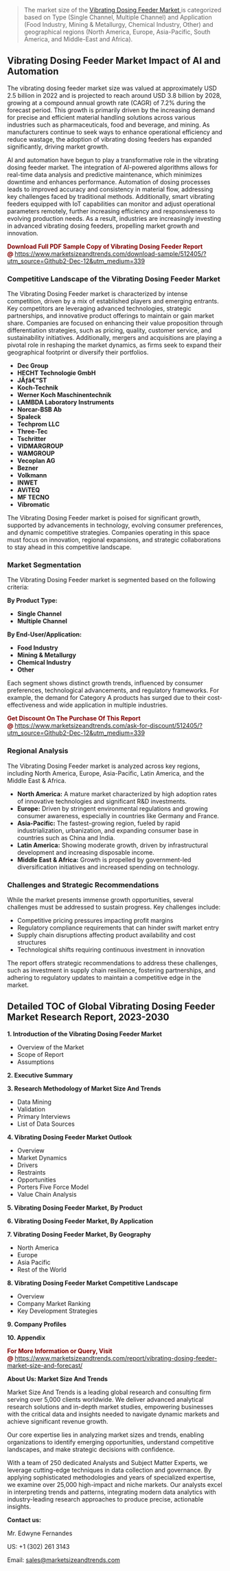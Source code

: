 <blockquote><p>The market size of the <a href="https://www.marketsizeandtrends.com/download-sample/512405/?utm_source=Github2-Dec-12&amp;utm_medium=339" target="_blank">Vibrating Dosing Feeder Market </a>is categorized based on Type (Single Channel, Multiple Channel) and Application (Food Industry, Mining & Metallurgy, Chemical Industry, Other) and geographical regions (North America, Europe, Asia-Pacific, South America, and Middle-East and Africa).</p></blockquote><p><h2>Vibrating Dosing Feeder Market Impact of AI and Automation</h2><p>The vibrating dosing feeder market size was valued at approximately USD 2.5 billion in 2022 and is projected to reach around USD 3.8 billion by 2028, growing at a compound annual growth rate (CAGR) of 7.2% during the forecast period. This growth is primarily driven by the increasing demand for precise and efficient material handling solutions across various industries such as pharmaceuticals, food and beverage, and mining. As manufacturers continue to seek ways to enhance operational efficiency and reduce wastage, the adoption of vibrating dosing feeders has expanded significantly, driving market growth.</p><p>AI and automation have begun to play a transformative role in the vibrating dosing feeder market. The integration of AI-powered algorithms allows for real-time data analysis and predictive maintenance, which minimizes downtime and enhances performance. Automation of dosing processes leads to improved accuracy and consistency in material flow, addressing key challenges faced by traditional methods. Additionally, smart vibrating feeders equipped with IoT capabilities can monitor and adjust operational parameters remotely, further increasing efficiency and responsiveness to evolving production needs. As a result, industries are increasingly investing in advanced vibrating dosing feeders, propelling market growth and innovation.</p></p><p><strong><span style="color: #800000;">Download Full PDF Sample Copy of Vibrating Dosing Feeder Report @</span>&nbsp;</strong><a href="https://www.marketsizeandtrends.com/download-sample/512405/?utm_source=Github2-Dec-12&amp;utm_medium=339">https://www.marketsizeandtrends.com/download-sample/512405/?utm_source=Github2-Dec-12&amp;utm_medium=339</a></p><h3>Competitive Landscape of the Vibrating Dosing Feeder Market</h3><p>The Vibrating Dosing Feeder market is characterized by intense competition, driven by a mix of established players and emerging entrants. Key competitors are leveraging advanced technologies, strategic partnerships, and innovative product offerings to maintain or gain market share. Companies are focused on enhancing their value proposition through differentiation strategies, such as pricing, quality, customer service, and sustainability initiatives. Additionally, mergers and acquisitions are playing a pivotal role in reshaping the market dynamics, as firms seek to expand their geographical footprint or diversify their portfolios.</p><p><strong><p><ul><li>Dec Group </li><li> HECHT Technologie GmbH </li><li> JÃƒâ€“ST </li><li> Koch-Technik </li><li> Werner Koch Maschinentechnik </li><li> LAMBDA Laboratory Instruments </li><li> Norcar-BSB Ab </li><li> Spaleck </li><li> Techprom LLC </li><li> Three-Tec </li><li> Tschritter </li><li> VIDMARGROUP </li><li> WAMGROUP </li><li> Vecoplan AG </li><li> Bezner </li><li> Volkmann </li><li> INWET </li><li> AViTEQ </li><li> MF TECNO </li><li> Vibromatic</p></li></ul></p></strong></p><p>The Vibrating Dosing Feeder market is poised for significant growth, supported by advancements in technology, evolving consumer preferences, and dynamic competitive strategies. Companies operating in this space must focus on innovation, regional expansions, and strategic collaborations to stay ahead in this competitive landscape.</p><h3>Market Segmentation</h3><p>The Vibrating Dosing Feeder market is segmented based on the following criteria:</p><p><strong>By Product Type:</strong></p><p><strong><p><ul><li>Single Channel </li><li> Multiple Channel</p></li></ul></p></strong></p><p><strong>By End-User/Application:</strong></p><p><strong><p><ul><li>Food Industry </li><li> Mining & Metallurgy </li><li> Chemical Industry </li><li> Other</p></li></ul></p></strong></p><p>Each segment shows distinct growth trends, influenced by consumer preferences, technological advancements, and regulatory frameworks. For example, the demand for Category A products has surged due to their cost-effectiveness and wide application in multiple industries.</p><p><strong><span style="color: #800000;">Get Discount On The Purchase Of This Report @&nbsp;</span></strong><a href="https://www.marketsizeandtrends.com/ask-for-discount/512405/?utm_source=Github2-Dec-12&amp;utm_medium=339">https://www.marketsizeandtrends.com/ask-for-discount/512405/?utm_source=Github2-Dec-12&amp;utm_medium=339</a></p><h3>Regional Analysis</h3><p>The Vibrating Dosing Feeder market is analyzed across key regions, including North America, Europe, Asia-Pacific, Latin America, and the Middle East &amp; Africa.</p><ul><li><strong>North America:</strong> A mature market characterized by high adoption rates of innovative technologies and significant R&amp;D investments.</li><li><strong>Europe:</strong> Driven by stringent environmental regulations and growing consumer awareness, especially in countries like Germany and France.</li><li><strong>Asia-Pacific:</strong> The fastest-growing region, fueled by rapid industrialization, urbanization, and expanding consumer base in countries such as China and India.</li><li><strong>Latin America:</strong> Showing moderate growth, driven by infrastructural development and increasing disposable income.</li><li><strong>Middle East &amp; Africa:</strong> Growth is propelled by government-led diversification initiatives and increased spending on technology.</li></ul><h3>Challenges and Strategic Recommendations</h3><p>While the market presents immense growth opportunities, several challenges must be addressed to sustain progress. Key challenges include:</p><ul><li>Competitive pricing pressures impacting profit margins</li><li>Regulatory compliance requirements that can hinder swift market entry</li><li>Supply chain disruptions affecting product availability and cost structures</li><li>Technological shifts requiring continuous investment in innovation</li></ul><p>The report offers strategic recommendations to address these challenges, such as investment in supply chain resilience, fostering partnerships, and adhering to regulatory updates to maintain a competitive edge in the market.</p><h2>Detailed TOC of Global Vibrating Dosing Feeder Market Research Report, 2023-2030</h2><p><strong>1. Introduction of the Vibrating Dosing Feeder Market</strong></p><ul><li>Overview of the Market</li><li>Scope of Report</li><li>Assumptions&nbsp;</li></ul><p><strong>2. Executive Summary</strong></p><p><strong>3. Research Methodology of <strong>Market Size And Trends</strong></strong></p><ul><li>Data Mining</li><li>Validation</li><li>Primary Interviews</li><li>List of Data Sources&nbsp;</li></ul><p><strong>4. Vibrating Dosing Feeder Market Outlook</strong></p><ul><li>Overview</li><li>Market Dynamics</li><li>Drivers</li><li>Restraints</li><li>Opportunities</li><li>Porters Five Force Model</li><li>Value Chain Analysis&nbsp;</li></ul><p><strong>5. Vibrating Dosing Feeder Market, By Product</strong></p><p><strong>6. Vibrating Dosing Feeder Market, By Application</strong></p><p><strong>7. Vibrating Dosing Feeder Market, By Geography</strong></p><ul><li>North America</li><li>Europe</li><li>Asia Pacific</li><li>Rest of the World&nbsp;</li></ul><p><strong>8. Vibrating Dosing Feeder Market Competitive Landscape</strong></p><ul><li>Overview</li><li>Company Market Ranking</li><li>Key Development Strategies&nbsp;</li></ul><p><strong>9. Company Profiles</strong></p><p><strong>10. Appendix</strong></p><p><strong><span style="color: #800000;">For More Information or Query, Visit @&nbsp;</span></strong><a href="https://www.marketsizeandtrends.com/report/vibrating-dosing-feeder-market-size-and-forecast/">https://www.marketsizeandtrends.com/report/vibrating-dosing-feeder-market-size-and-forecast/</a></p><p></p><p><strong>About Us:&nbsp;Market Size And Trends</strong></p><p>Market Size And Trends&nbsp;is a leading global research and consulting firm serving over 5,000 clients worldwide. We deliver advanced analytical research solutions and in-depth market studies, empowering businesses with the critical data and insights needed to navigate dynamic markets and achieve significant revenue growth.</p><p>Our core expertise lies in analyzing market sizes and trends, enabling organizations to identify emerging opportunities, understand competitive landscapes, and make strategic decisions with confidence.</p><p>With a team of 250 dedicated Analysts and Subject Matter Experts, we leverage cutting-edge techniques in data collection and governance. By applying sophisticated methodologies and years of specialized expertise, we examine over 25,000 high-impact and niche markets. Our analysts excel in interpreting trends and patterns, integrating modern data analytics with industry-leading research approaches to produce precise, actionable insights.</p><p><strong>Contact us:</strong></p><p>Mr. Edwyne Fernandes</p><p>US: +1 (302) 261 3143</p><p>Email: <a href="mailto:sales@marketsizeandtrends.com">sales@marketsizeandtrends.com</a>&nbsp;</p>
